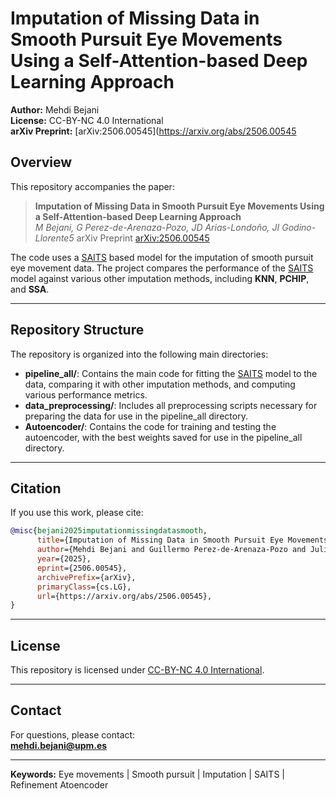 

# Imputation of Missing Data in Smooth Pursuit Eye Movements Using a Self-Attention-based Deep Learning Approach

**Author:** Mehdi Bejani   
**License:** CC-BY-NC 4.0 International  
**arXiv Preprint:** [arXiv:2506.00545](https://arxiv.org/abs/2506.00545

## Overview

This repository accompanies the paper:

> **Imputation of Missing Data in Smooth Pursuit Eye Movements Using a Self-Attention-based Deep Learning Approach**  
> *M Bejani, G Perez-de-Arenaza-Pozo, JD Arias-Londoño, JI Godino-Llorente5*
> arXiv Preprint [arXiv:2506.00545](https://arxiv.org/abs/2506.00545) 
 

The code uses a [SAITS](https://github.com/WenjieDu/SAITS) based model for the imputation of smooth pursuit eye movement data. The project compares the performance of the [SAITS](https://github.com/WenjieDu/SAITS) model against various other imputation methods, including **KNN**, **PCHIP**, and **SSA**. 

---

## Repository Structure

The repository is organized into the following main directories:

- **pipeline_all/**: Contains the main code for fitting the [SAITS](https://github.com/WenjieDu/SAITS) model to the data, comparing it with other imputation methods, and computing various performance metrics.
- **data_preprocessing/**: Includes all preprocessing scripts necessary for preparing the data for use in the pipeline_all directory.
- **Autoencoder/**: Contains the code for training and testing the autoencoder, with the best weights saved for use in the pipeline_all directory.

---

## Citation

If you use this work, please cite:

```bibtex
@misc{bejani2025imputationmissingdatasmooth,
      title={Imputation of Missing Data in Smooth Pursuit Eye Movements Using a Self-Attention-based Deep Learning Approach}, 
      author={Mehdi Bejani and Guillermo Perez-de-Arenaza-Pozo and Julián D. Arias-Londoño and Juan I. Godino-LLorente},
      year={2025},
      eprint={2506.00545},
      archivePrefix={arXiv},
      primaryClass={cs.LG},
      url={https://arxiv.org/abs/2506.00545}, 
}

```

---

## License

This repository is licensed under [CC-BY-NC 4.0 International](https://creativecommons.org/licenses/by-nc/4.0/).

---

## Contact

For questions, please contact:  
**mehdi.bejani@upm.es**

---

**Keywords:** Eye movements | Smooth pursuit | Imputation | SAITS | Refinement Atoencoder 

